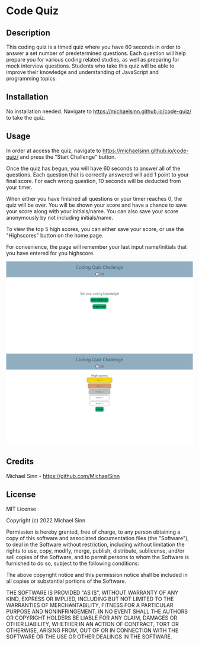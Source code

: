 # Code Quiz

## Description

This coding quiz is a timed quiz where you have 60 seconds in order to answer a set number of predetermined questions. Each question will help prepare you for various coding related studies, as well as preparing for mock interview questions. Students who take this quiz will be able to improve their knowledge and understanding of JavaScript and programming topics. 

## Installation

No installation needed. Navigate to https://michaelsinn.github.io/code-quiz/ to take the quiz.

## Usage

In order at access the quiz, navigate to https://michaelsinn.github.io/code-quiz/ and press the "Start Challenge" button.

Once the quiz has begun, you will have 60 seconds to answer all of the questions. Each question that is correctly answered will add 1 point to your final score. For each wrong question, 10 seconds will be deducted from  your timer.

When either you have finished all questions or your timer reaches 0, the quiz will be over. You will be shown your score and have a chance to save your score along with your initials/name. You can also save your score anonymously by not including initials/name.

To view the top 5 high scores, you can either save your score, or use the "Highscores" button on the home page.

For convenience, the page will remember your last input name/initials that you have entered for you highscore.

![A screenshot of the homepage of the quiz](assets/images/screenshot2.png)
![A screenshot of the highscores page of the quiz](assets/images/screenshot1.png)

## Credits

Michael Sinn - https://github.com/MichaelSinn

## License

MIT License

Copyright (c) 2022 Michael Sinn

Permission is hereby granted, free of charge, to any person obtaining a copy
of this software and associated documentation files (the "Software"), to deal
in the Software without restriction, including without limitation the rights
to use, copy, modify, merge, publish, distribute, sublicense, and/or sell
copies of the Software, and to permit persons to whom the Software is
furnished to do so, subject to the following conditions:

The above copyright notice and this permission notice shall be included in all
copies or substantial portions of the Software.

THE SOFTWARE IS PROVIDED "AS IS", WITHOUT WARRANTY OF ANY KIND, EXPRESS OR
IMPLIED, INCLUDING BUT NOT LIMITED TO THE WARRANTIES OF MERCHANTABILITY,
FITNESS FOR A PARTICULAR PURPOSE AND NONINFRINGEMENT. IN NO EVENT SHALL THE
AUTHORS OR COPYRIGHT HOLDERS BE LIABLE FOR ANY CLAIM, DAMAGES OR OTHER
LIABILITY, WHETHER IN AN ACTION OF CONTRACT, TORT OR OTHERWISE, ARISING FROM,
OUT OF OR IN CONNECTION WITH THE SOFTWARE OR THE USE OR OTHER DEALINGS IN THE
SOFTWARE.